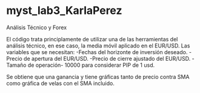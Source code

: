 # myst_lab3_KarlaPerez
Análisis Técnico y Forex

El código trata principlamente de utilizar una de las herramientas del análisis técnico, en ese caso, la media móvil aplicado en el EUR/USD. 
Las variables que se necesitan:
-Fechas del horizonte de inversión deseado.
-Precio de apertura del EUR/USD.
-Precio de cierre ajustado  del EUR/USD.
-Tamaño de operación- 10000 para considerar PIP de 1 usd.

Se obtiene que una ganancia y tiene gráficas tanto de precio contra SMA
como gráfica de velas con el SMA incluido.

